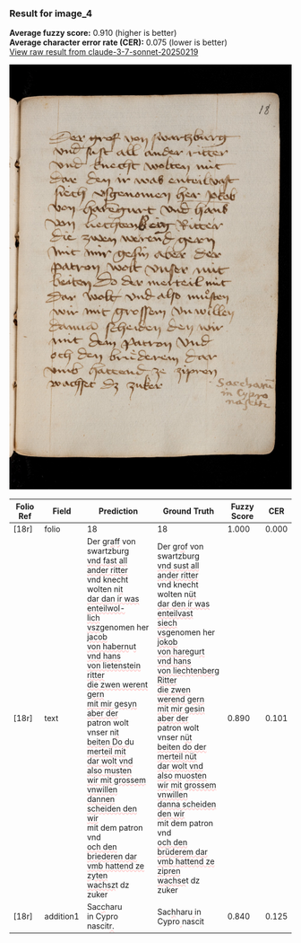 ### Result for image_4
**Average fuzzy score:** 0.910 (higher is better)<br>**Average character error rate (CER):** 0.075 (lower is better)<br>[View raw result from claude-3-7-sonnet-20250219](https://github.com/RISE-UNIBAS/humanities_data_benchmark/blob/main/results/2025-10-21/T0274/request_T0274_image_4.json)

<img src="https://github.com/RISE-UNIBAS/humanities_data_benchmark/blob/main/benchmarks/medieval_manuscripts/images/image_4.jpg?raw=true" alt="image_4" width="800px">

<style>
.diff { text-decoration: underline; text-decoration-color: #ffcccc; text-decoration-style: wavy; }
</style>

| Folio Ref | Field | Prediction | Ground Truth | Fuzzy Score | CER |
|-----------|-------|------------|--------------|-------------|-----|
| [18r] | folio | 18 | 18 | 1.000 | 0.000 |
| [18r] | text | Der gr<span class="diff">a</span>f<span class="diff">f</span> von swartzburg<br><span class="diff">vnd fast all ander ritter<br></span>vnd knecht wolten n<span class="diff">it<br>dar dan ir was enteilwol-<br>lich vsz</span>genomen her j<span class="diff">acob<br>von habern</span>u<span class="diff">t vnd hans<br>von lietenstein ritter<br>die zwen werent gern<br>mit mir gesyn aber der<br></span>patron wolt vnser n<span class="diff">it<br>beiten Do d</span>u<span class="diff"> merteil mit<br>dar wolt vnd also musten<br>wir mit grossem vnwillen<br>dannen scheiden den wir<br></span>mit dem patron vnd<br><span class="diff">och den briederen dar<br>vmb hattend ze zyten<br>wachsz</span>t dz zuker | Der gr<span class="diff">o</span>f von swartzburg<br><span class="diff"> vnd sust all ander ritter<br> </span>vnd knecht wolten n<span class="diff">üt<br> dar den ir was enteilvast<br> siech vs</span>genomen her j<span class="diff">okob<br> von hareg</span>u<span class="diff">rt vnd hans<br> von liechtenberg Ritter<br> die zwen werend gern<br> mit mir gesin aber der<br> </span>patron wolt vnser n<span class="diff">üt<br> beiten do der merteil nüt<br> dar wolt vnd also m</span>u<span class="diff">osten<br> wir mit grossem vnwillen<br> danna scheiden  den wir<br> </span>mit dem patron vnd<br><span class="diff"> och den brüderem dar<br> vmb hattend ze zipren<br> wachse</span>t dz zuker | 0.890 | 0.101 |
| [18r] | addition1 | Sac<span class="diff">c</span>haru<span class="diff"><br></span>in Cypro<span class="diff"><br></span>nascit<span class="diff">r.</span> | Sac<span class="diff">h</span>haru<span class="diff"> </span>in Cypro<span class="diff"> </span>nascit | 0.840 | 0.125 |
